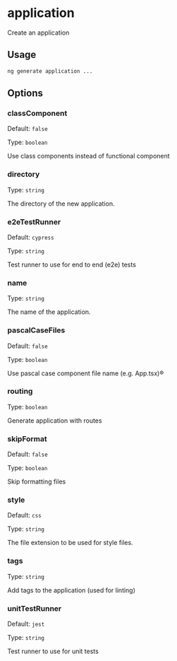# application

Create an application

## Usage

```bash
ng generate application ...

```

## Options

### classComponent

Default: `false`

Type: `boolean`

Use class components instead of functional component

### directory

Type: `string`

The directory of the new application.

### e2eTestRunner

Default: `cypress`

Type: `string`

Test runner to use for end to end (e2e) tests

### name

Type: `string`

The name of the application.

### pascalCaseFiles

Default: `false`

Type: `boolean`

Use pascal case component file name (e.g. App.tsx)®

### routing

Type: `boolean`

Generate application with routes

### skipFormat

Default: `false`

Type: `boolean`

Skip formatting files

### style

Default: `css`

Type: `string`

The file extension to be used for style files.

### tags

Type: `string`

Add tags to the application (used for linting)

### unitTestRunner

Default: `jest`

Type: `string`

Test runner to use for unit tests

